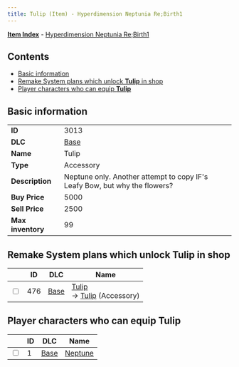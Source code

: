```yaml
---
title: Tulip (Item) - Hyperdimension Neptunia Re;Birth1
---
```


[**Item Index**](/neptunia/rb1/item/index.html) - [Hyperdimension Neptunia Re;Birth1](/neptunia/rb1)

## Contents

- [Basic information](#basic-information)
- [Remake System plans which unlock **Tulip** in shop](#remake-system-plans-which-unlock-tulip-in-shop)
- [Player characters who can equip **Tulip**](#player-characters-who-can-equip-tulip)
## Basic information

|   |   |
| -- | -- |
| **ID** | 3013 |
| **DLC** | [Base](/neptunia/rb1/dlc/1-base.html) |
| **Name** | Tulip |
| **Type** | Accessory |
| **Description** | Neptune only. Another attempt to copy IF's Leafy Bow, but why the flowers? |
| **Buy Price** | 5000 |
| **Sell Price** | 2500 |
| **Max inventory** | 99 |


## Remake System plans which unlock **Tulip** in shop

|    | ID | DLC | Name |
| -- | -- | --- | ---- |
| <input type="checkbox" id="rb1-remake-1-476" class="trackbox" /> | 476 | [Base](/neptunia/rb1/dlc/1-base.html) | [Tulip](/neptunia/rb1/remake/1-476-tulip.html)<br /> → [Tulip](/neptunia/rb1/item/1-3013-tulip.html) (Accessory) |


## Player characters who can equip **Tulip**

|    | ID | DLC | Name |
| -- | -- | --- | ---- |
| <input type="checkbox" id="rb1-player-1-1" class="trackbox" /> | 1 | [Base](/neptunia/rb1/dlc/1-base.html) | [Neptune](/neptunia/rb1/player/1-1-neptune.html) |
